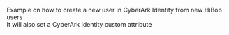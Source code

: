 Example on how to create a new user in CyberArk Identity from new HiBob users<br>
It will also set a CyberArk Identity custom attribute
